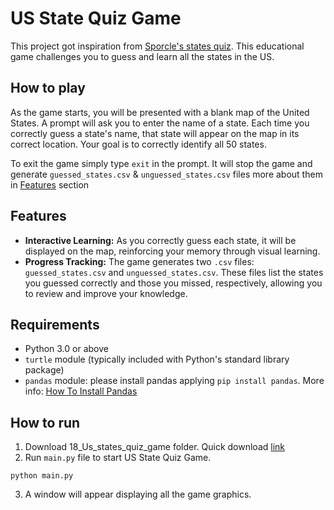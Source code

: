 # US State Quiz Game
This project got inspiration from [Sporcle's states quiz](https://www.sporcle.com/games/g/states).
This educational game challenges you to guess and learn all the states in the US.

## How to play
As the game starts, you will be presented with a blank map of the United States. A prompt will ask you to enter the name of a state. Each time you correctly guess a state's name, that state will appear on the map in its correct location. Your goal is to correctly identify all 50 states.

To exit the game simply type `exit` in the prompt. It will stop the game and generate `guessed_states.csv` & `unguessed_states.csv` files more about them in [Features](https://github.com/RafiqulT1/100_days_python/tree/main/18_Us_states_quiz_game#features) section

## Features
- **Interactive Learning:** As you correctly guess each state, it will be displayed on the map, reinforcing your memory through visual learning.
- **Progress Tracking:** The game generates two `.csv` files: `guessed_states.csv` and `unguessed_states.csv`. These files list the states you guessed correctly and those you missed, respectively, allowing you to review and improve your knowledge.

## Requirements
- Python 3.0 or above
- `turtle` module (typically included with Python's standard library package)
- `pandas` module: please install pandas applying ```pip install pandas```. More info: [How To Install Pandas](https://pandas.pydata.org/docs/getting_started/install.html)

## How to run
1. Download 18_Us_states_quiz_game folder. Quick download [link](https://download-directory.github.io/?url=https%3A%2F%2Fgithub.com%2FRafiqulT1%2F100_days_python%2Ftree%2Fmain%2F18_Us_states_quiz_game) 
2. Run `main.py` file to start US State Quiz Game.
```
python main.py
```
3. A window will appear displaying all the game graphics.

<!-- ## Game Controls
- Press `UP` arrow key to go forward. -->

